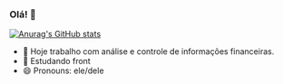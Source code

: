 ### Olá! 👋

[![Anurag's GitHub stats](https://github-readme-stats.vercel.app/api?username=diegoserra17)](https://github.com/diegoserra17/github-readme-stats&hide=contribs,prs)

- 🔭 Hoje trabalho com análise e controle de informações financeiras.
- 🌱 Estudando front
- 😄 Pronouns: ele/dele


